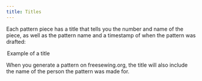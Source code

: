 ```yaml
---
title: Titles
---
```


Each pattern piece has a title that tells you the number and name of the piece, as well as the pattern name and a timestamp of when the pattern was drafted:

<Legend part="title">

Example of a title

</Legend>

<Note>

When you generate a pattern on freesewing.org, the title will also include the name of the person the pattern was made for.

</Note>
